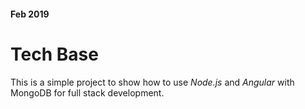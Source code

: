 #### Feb 2019
# Tech Base
This is a simple project to show how to use _Node.js_ and _Angular_ with MongoDB for full stack development.
